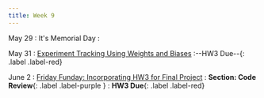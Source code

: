 ```yaml
---
title: Week 9 
---
```


May 29
: It's Memorial Day
  : 


May 31
: [Experiment Tracking Using Weights and Biases](#)
  :--HW3 Due--{: .label .label-red}

June 2
: [Friday Funday: Incorporating HW3 for Final Project](#)
  : **Section: Code Review**{: .label .label-purple }
  : **HW3 Due**{: .label .label-red}
